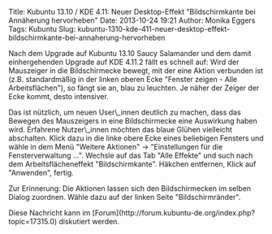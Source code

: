 Title: Kubuntu 13.10 / KDE 4.11: Neuer Desktop-Effekt "Bildschirmkante bei Annäherung hervorheben"
Date: 2013-10-24 19:21
Author: Monika Eggers
Tags: Kubuntu
Slug: kubuntu-1310-kde-411-neuer-desktop-effekt-bildschirmkante-bei-annaherung-hervorheben

Nach dem Upgrade auf Kubuntu 13.10 Saucy Salamander und dem damit
einhergehenden Upgrade auf KDE 4.11.2 fällt es schnell auf: Wird der
Mauszeiger in die Bildschirmecke bewegt, mit der eine Aktion verbunden
ist (z.B. standardmäßig in der linken oberen Ecke "Fenster zeigen - Alle
Arbeitsflächen"), so fängt sie an, blau zu leuchten. Je näher der Zeiger
der Ecke kommt, desto intensiver.

</p>
Das ist nützlich, um neuen User\_innen deutlich zu machen, dass das
Bewegen des Mauszeigers in eine Bildschirmecke eine Auswirkung haben
wird. Erfahrene Nutzer\_innen möchten das blaue Glühen vielleicht
abschalten. Klick dazu in die linke obere Ecke eines beliebigen Fensters
und wähle in dem Menü "Weitere Aktionen" -&gt; "Einstellungen für die
Fensterverwaltung …". Wechsle auf das Tab "Alle Effekte" und such nach
dem Arbeitsflächeneffekt "Bildschirmkante". Häkchen entfernen, Klick auf
"Anwenden", fertig.

</p>
Zur Erinnerung: Die Aktionen lassen sich den Bildschirmecken im selben
Dialog zuordnen. Wähle dazu auf der linken Seite "Bildschirmränder".

</p>
Diese Nachricht kann im
[Forum](http://forum.kubuntu-de.org/index.php?topic=17315.0) diskutiert
werden.

</p>


